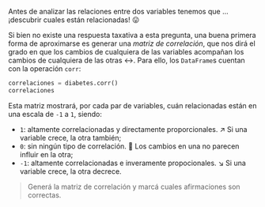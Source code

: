 Antes de analizar las relaciones entre dos variables tenemos que ... ¡descubrir cuales están relacionadas! 😛 

Si bien no existe una respuesta taxativa a esta pregunta, una buena primera forma de aproximarse es generar una _matriz de correlación_, que nos dirá el grado en que los cambios de cualquiera de las variables acompañan los cambios de cualquiera de las otras ↔️. Para ello, los `DataFrame`s cuentan con la operación `corr`:

```python
correlaciones = diabetes.corr()
correlaciones
```

Esta matriz mostrará, por cada par de variables, cuán relacionadas están en una escala de `-1` a `1`, siendo: 

* `1`: altamente correlacionadas y directamente proporcionales. ↗️ Si una variable crece, la otra también;
* `0`: sin ningún tipo de correlación. 🤷 Los cambios en una no parecen influir en la otra;
* `-1`: altamente correlacionadas e inveramente propocionales. ↘️ Si una variable crece, la otra decrece.  

> Generá la matriz de correlación y marcá cuales afirmaciones son correctas.

